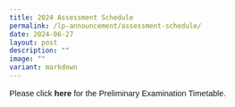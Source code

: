 ```yaml
---
title: 2024 Assessment Schedule
permalink: /lp-announcement/assessment-schedule/
date: 2024-06-27
layout: post
description: ""
image: ""
variant: markdown
---
```

<p style="font-family:sans-serif;font-size:14.5px;">Please click <a href="https://drive.google.com/drive/folders/1pmyolhyG_rwwYyamBO6gmME0cb75P4pY?usp=sharing" style="font-size:14.5px; line-height:1.5;font-family:sans-serif;font-weight:bold;text-decoration: none;"> here</a> for the Preliminary Examination Timetable.</p>